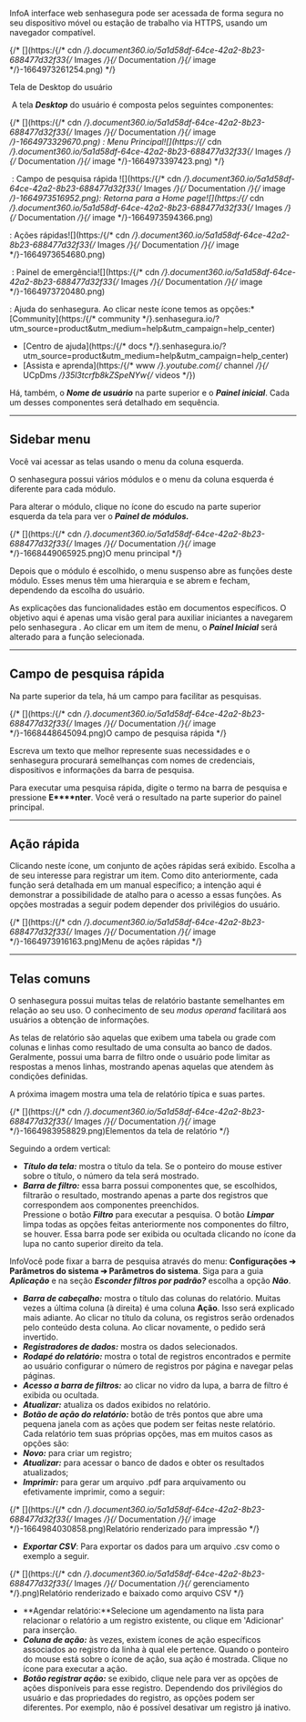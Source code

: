 InfoA interface web senhasegura pode ser acessada de forma segura no seu dispositivo móvel ou estação de trabalho via HTTPS, usando um navegador compatível.  


{/* [](https:/{/* cdn */}.document360.io/5a1d58df-64ce-42a2-8b23-688477d32f33{/* Images */}{/* Documentation */}{/* image */}-1664973261254.png) */}

Tela de Desktop do usuário

 A tela ***Desktop*** do usuário é composta pelos seguintes componentes:

{/* [](https:/{/* cdn */}.document360.io/5a1d58df-64ce-42a2-8b23-688477d32f33{/* Images */}{/* Documentation */}{/* image */}-1664973329670.png) : Menu Principal![](https:/{/* cdn */}.document360.io/5a1d58df-64ce-42a2-8b23-688477d32f33{/* Images */}{/* Documentation */}{/* image */}-1664973397423.png) */}

 : Campo de pesquisa rápida ![](https:/{/* cdn */}.document360.io/5a1d58df-64ce-42a2-8b23-688477d32f33{/* Images */}{/* Documentation */}{/* image */}-1664973516952.png): Retorna para a Home page![](https:/{/* cdn */}.document360.io/5a1d58df-64ce-42a2-8b23-688477d32f33{/* Images */}{/* Documentation */}{/* image */}-1664973594366.png)

: Ações rápidas![](https:/{/* cdn */}.document360.io/5a1d58df-64ce-42a2-8b23-688477d32f33{/* Images */}{/* Documentation */}{/* image */}-1664973654680.png)

 : Painel de emergência![](https:/{/* cdn */}.document360.io/5a1d58df-64ce-42a2-8b23-688477d32f33{/* Images */}{/* Documentation */}{/* image */}-1664973720480.png)

: Ajuda do senhasegura. Ao clicar neste ícone temos as opções:* [Community](https:/{/* community */}.senhasegura.io/?utm_source=product&utm_medium=help&utm_campaign=help_center)
* [Centro de ajuda](https:/{/* docs */}.senhasegura.io/?utm_source=product&utm_medium=help&utm_campaign=help_center)
* [Assista e aprenda](https:/{/* www */}.youtube.com{/* channel */}{/* UCpDms */}35l3tcrfb8kZSpeNYw{/* videos */})

Há, também, o ***Nome de usuário*** na parte superior e o ***Painel inicial***. Cada um desses componentes será detalhado em sequência.

---

## Sidebar menu

Você vai acessar as telas usando o menu da coluna esquerda. 

O senhasegura possui vários módulos e o menu da coluna esquerda é diferente para cada módulo. 

Para alterar o módulo, clique no ícone do escudo na parte superior esquerda da tela para ver o ***Painel de módulos.***  
  


{/* [](https:/{/* cdn */}.document360.io/5a1d58df-64ce-42a2-8b23-688477d32f33{/* Images */}{/* Documentation */}{/* image */}-1668449065925.png)O menu principal */}

Depois que o módulo é escolhido, o menu suspenso abre as funções deste módulo. Esses menus têm uma hierarquia e se abrem e fecham, dependendo da escolha do usuário. 

As explicações das funcionalidades estão em documentos específicos. O objetivo aqui é apenas uma visão geral para auxiliar iniciantes a navegarem pelo senhasegura . Ao clicar em um item de menu, o ***Painel Inicial*** será alterado para a função selecionada.



---

## Campo de pesquisa rápida

Na parte superior da tela, há um campo para facilitar as pesquisas. 

{/* [](https:/{/* cdn */}.document360.io/5a1d58df-64ce-42a2-8b23-688477d32f33{/* Images */}{/* Documentation */}{/* image */}-1668448645094.png)O campo de pesquisa rápida */}

Escreva um texto que melhor represente suas necessidades e o senhasegura procurará semelhanças com nomes de credenciais, dispositivos e informações da barra de pesquisa.

Para executar uma pesquisa rápida, digite o termo na barra de pesquisa e pressione **E****nter**. Você verá o resultado na parte superior do painel principal.



---

## Ação rápida

Clicando neste ícone, um conjunto de ações rápidas será exibido. Escolha a de seu interesse para registrar um item. Como dito anteriormente, cada função será detalhada em um manual específico; a intenção aqui é demonstrar a possibilidade de atalho para o acesso a essas funções. As opções mostradas a seguir podem depender dos privilégios do usuário.

  


{/* [](https:/{/* cdn */}.document360.io/5a1d58df-64ce-42a2-8b23-688477d32f33{/* Images */}{/* Documentation */}{/* image */}-1664973916163.png)Menu de ações rápidas */}



---

## Telas comuns

O senhasegura possui muitas telas de relatório bastante semelhantes em relação ao seu uso. O conhecimento de seu *modus operand* facilitará aos usuários a obtenção de informações.

As telas de relatório são aquelas que exibem uma tabela ou grade com colunas e linhas como resultado de uma consulta ao banco de dados. Geralmente, possui uma barra de filtro onde o usuário pode limitar as respostas a menos linhas, mostrando apenas aquelas que atendem às condições definidas.

A próxima imagem mostra uma tela de relatório típica e suas partes.

{/* [](https:/{/* cdn */}.document360.io/5a1d58df-64ce-42a2-8b23-688477d32f33{/* Images */}{/* Documentation */}{/* image */}-1664983958829.png)Elementos da tela de relatório */}

Seguindo a ordem vertical:

* ***Título da tela:*** mostra o título da tela. Se o ponteiro do mouse estiver sobre o título, o número da tela será mostrado.
* ***Barra de filtro:*** essa barra possui componentes que, se escolhidos, filtrarão o resultado, mostrando apenas a parte dos registros que correspondem aos componentes preenchidos.  
Pressione o botão ***Filtro*** para executar a pesquisa. O botão ***Limpar*** limpa todas as opções feitas anteriormente nos componentes do filtro, se houver. Essa barra pode ser exibida ou ocultada clicando no ícone da lupa no canto superior direito da tela.

InfoVocê pode fixar a barra de pesquisa através do menu: **Configurações ➔ Parâmetros do sistema ➔ Parâmetros do sistema**. Siga para a guia ***Aplicação*** e na seção ***Esconder filtros por padrão?*** escolha a opção ***Não***.

* ***Barra de cabeçalho:*** mostra o título das colunas do relatório. Muitas vezes a última coluna (à direita) é uma coluna **Ação**. Isso será explicado mais adiante. Ao clicar no título da coluna, os registros serão ordenados pelo conteúdo desta coluna. Ao clicar novamente, o pedido será invertido.
* ***Registradores de dados:*** mostra os dados selecionados.
* ***Rodapé do relatório:*** mostra o total de registros encontrados e permite ao usuário configurar o número de registros por página e navegar pelas páginas.
* ***Acesso a barra de filtros:*** ao clicar no vidro da lupa, a barra de filtro é exibida ou ocultada.
* ***Atualizar:*** atualiza os dados exibidos no relatório.
* ***Botão de ação do relatório:*** botão de três pontos que abre uma pequena janela com as ações que podem ser feitas neste relatório. Cada relatório tem suas próprias opções, mas em muitos casos as opções são:
* ***Novo:*** para criar um registro;
* ***Atualizar:*** para acessar o banco de dados e obter os resultados atualizados;
* ***Imprimir:*** para gerar um arquivo .pdf para arquivamento ou efetivamente imprimir, como a seguir:

  


  


{/* [](https:/{/* cdn */}.document360.io/5a1d58df-64ce-42a2-8b23-688477d32f33{/* Images */}{/* Documentation */}{/* image */}-1664984030858.png)Relatório renderizado para impressão */}

* ***Exportar CSV***: Para exportar os dados para um arquivo .csv como o exemplo a seguir.

{/* [](https:/{/* cdn */}.document360.io/5a1d58df-64ce-42a2-8b23-688477d32f33{/* Images */}{/* Documentation */}{/* gerenciamento */}.png)Relatório renderizado e baixado como arquivo CSV */}

* **Agendar relatório:**Selecione um agendamento na lista para relacionar o relatório a um registro existente, ou clique em 'Adicionar' para inserção.
* ***Coluna de ação:*** às vezes, existem ícones de ação específicos associados ao registro da linha à qual ele pertence. Quando o ponteiro do mouse está sobre o ícone de ação, sua ação é mostrada. Clique no ícone para executar a ação.
* ***Botão registrar ação:*** se exibido, clique nele para ver as opções de ações disponíveis para esse registro. Dependendo dos privilégios do usuário e das propriedades do registro, as opções podem ser diferentes. Por exemplo, não é possível desativar um registro já inativo.
